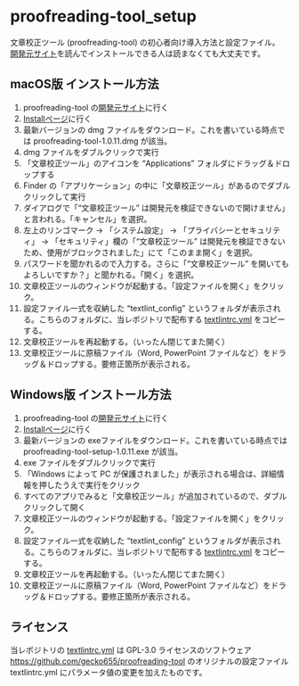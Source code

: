 # proofreading-tool_setup
文章校正ツール (proofreading-tool) の初心者向け導入方法と設定ファイル。  
[開発元サイト](https://github.com/gecko655/proofreading-tool?tab=readme-ov-file)を読んでインストールできる人は読まなくても大丈夫です。

## macOS版 インストール方法
1. proofreading-tool の[開発元サイト](https://github.com/gecko655/proofreading-tool?tab=readme-ov-file)に行く
2. [Installページ](https://github.com/gecko655/proofreading-tool/releases)に行く 
3. 最新バージョンの dmg ファイルをダウンロード。これを書いている時点では proofreading-tool-1.0.11.dmg が該当。
4. dmg ファイルをダブルクリックで実行
5. 「文章校正ツール」のアイコンを “Applications” フォルダにドラッグ＆ドロップする
6. Finder の「アプリケーション」の中に「文章校正ツール」があるのでダブルクリックして実行
7. ダイアログで「“文章校正ツール” は開発元を検証できないので開けません」と言われる。「キャンセル」を選択。
8. 左上のリンゴマーク → 「システム設定」 → 「プライバシーとセキュリティ」 → 「セキュリティ」欄の「“文章校正ツール” は開発元を検証できないため、使用がブロックされました」にて「このまま開く」を選択。
9. パスワードを聞かれるので入力する。さらに「“文章校正ツール” を開いてもよろしいですか？」と聞かれる。「開く」を選択。
10. 文章校正ツールのウィンドウが起動する。「設定ファイルを開く」をクリック。
11. 設定ファイル一式を収納した “textlint_config” というフォルダが表示される。こちらのフォルダに、当レポジトリで配布する [textlintrc.yml](/textlintrc.yml ) をコピーする。
12. 文章校正ツールを再起動する。（いったん閉じてまた開く）
13. 文章校正ツールに原稿ファイル（Word, PowerPoint ファイルなど）をドラッグ＆ドロップする。要修正箇所が表示される。

## Windows版 インストール方法
1. proofreading-tool の[開発元サイト](https://github.com/gecko655/proofreading-tool?tab=readme-ov-file)に行く
2. [Installページ](https://github.com/gecko655/proofreading-tool/releases)に行く
3. 最新バージョンの exeファイルをダウンロード。これを書いている時点では proofreading-tool-setup-1.0.11.exe が該当。
4. exe ファイルをダブルクリックで実行
5. 「Windows によって PC が保護されました」が表示される場合は、詳細情報を押したうえで実行をクリック
6. すべてのアプリでみると「文章校正ツール」が追加されているので、ダブルクリックして開く
7. 文章校正ツールのウィンドウが起動する。「設定ファイルを開く」をクリック。
8. 設定ファイル一式を収納した “textlint_config” というフォルダが表示される。こちらのフォルダに、当レポジトリで配布する [textlintrc.yml](/textlintrc.yml ) をコピーする。
9. 文章校正ツールを再起動する。（いったん閉じてまた開く）
10. 文章校正ツールに原稿ファイル（Word, PowerPoint ファイルなど）をドラッグ＆ドロップする。要修正箇所が表示される。


## ライセンス
当レポジトリの [textlintrc.yml](/textlintrc.yml ) は GPL-3.0 ライセンスのソフトウェア https://github.com/gecko655/proofreading-tool のオリジナルの設定ファイル textlintrc.yml にパラメータ値の変更を加えたものです。
